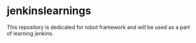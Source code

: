 # jenkinslearnings
This repository is dedicated for robot framework and will be used as a part of learning jenkins.
